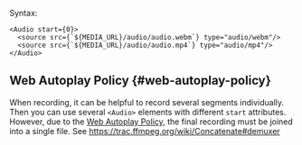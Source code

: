 Syntax:

```tsx
<Audio start={0}>
  <source src={`${MEDIA_URL}/audio/audio.webm`} type="audio/webm"/>
  <source src={`${MEDIA_URL}/audio/audio.mp4`} type="audio/mp4"/>
</Audio>
```

## Web Autoplay Policy {#web-autoplay-policy}

When recording, it can be helpful to record several segments individually. Then you can use several `<Audio>` elements with different `start` attributes. However, due to the <a href="https://developer.mozilla.org/en-US/docs/Web/Media/Autoplay_guide#The_play()_method">Web Autoplay Policy</a>, the final recording must be joined into a single file. See https://trac.ffmpeg.org/wiki/Concatenate#demuxer
